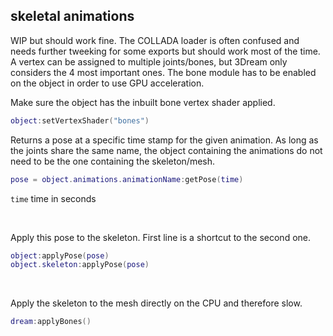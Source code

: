 
## skeletal animations
WIP but should work fine. The COLLADA loader is often confused and needs further tweeking for some exports but should work most of the time.
A vertex can be assigned to multiple joints/bones, but 3Dream only considers the 4 most important ones.
The bone module has to be enabled on the object in order to use GPU acceleration.

Make sure the object has the inbuilt bone vertex shader applied.
```lua
object:setVertexShader("bones")
```

Returns a pose at a specific time stamp for the given animation.
As long as the joints share the same name, the object containing the animations do not need to be the one containing the skeleton/mesh.
```lua
pose = object.animations.animationName:getPose(time)
```
`time` time in seconds  

<br />

Apply this pose to the skeleton. First line is a shortcut to the second one.
```lua
object:applyPose(pose)
object.skeleton:applyPose(pose)
```

<br />

Apply the skeleton to the mesh directly on the CPU and therefore slow.
```lua
dream:applyBones()
```